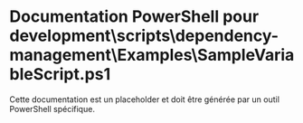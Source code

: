 # Documentation PowerShell pour development\scripts\dependency-management\Examples\SampleVariableScript.ps1

Cette documentation est un placeholder et doit être générée par un outil PowerShell spécifique.
